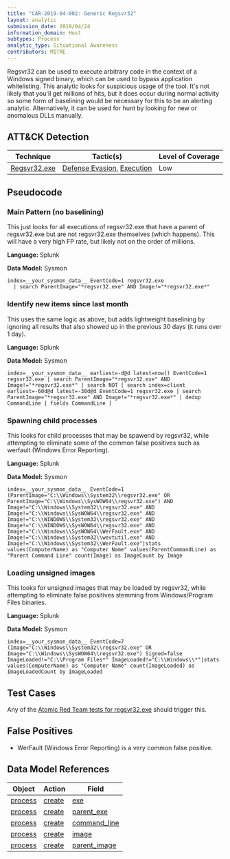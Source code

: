 ```yaml
---
title: "CAR-2019-04-002: Generic Regsvr32"
layout: analytic
submission_date: 2019/04/24
information_domain: Host
subtypes: Process
analytic_type: Situational Awareness
contributors: MITRE
---
```


Regsvr32 can be used to execute arbitrary code in the context of a Windows signed binary, which can be used to bypass application whitelisting. This analytic looks for suspicious usage of the tool. It's not likely that you'll get millions of hits, but it does occur during normal activity so some form of baselining would be necessary for this to be an alerting analytic. Alternatively, it can be used for hunt by looking for new or anomalous DLLs manually.

## ATT&CK Detection

|Technique|Tactic(s)|Level of Coverage|
|---|---|---|
|[Regsvr32.exe](https://attack.mitre.org/techniques/T1117/)|[Defense Evasion](https://attack.mitre.org/tactics/TA0005/), [Execution](https://attack.mitre.org/tactics/TA0002/)|Low|

## Pseudocode

### Main Pattern (no baselining)

This just looks for all executions of regsvr32.exe that have a parent of regsvr32.exe but are not regsvr32.exe themselves (which happens). This will have a very high FP rate, but likely not on the order of millions.

**Language:** Splunk  

**Data Model:** Sysmon

```spl
index=__your_sysmon_data__ EventCode=1 regsvr32.exe
  | search ParentImage="*regsvr32.exe" AND Image!="*regsvr32.exe*"
```

### Identify new items since last month

This uses the same logic as above, but adds lightweight baselining by ignoring all results that also showed up in the previous 30 days (it runs over 1 day).

**Language:** Splunk  

**Data Model:** Sysmon

`
index=__your_sysmon_data__ earliest=-d@d latest=now() EventCode=1 regsvr32.exe | search ParentImage="*regsvr32.exe" AND Image!="*regsvr32.exe*"
| search NOT [
  search index=client earliest=-60d@d latest=-30d@d EventCode=1 regsvr32.exe
  | search ParentImage="*regsvr32.exe" AND Image!="*regsvr32.exe*"
  | dedup CommandLine | fields CommandLine
]
`

### Spawning child processes

This looks for child processes that may be spawend by regsvr32, while attempting to eliminate some of the common false positives such as werfault (Windows Error Reporting).

**Language:** Splunk  

**Data Model:** Sysmon

`
index=__your_sysmon_data__ EventCode=1 (ParentImage="C:\\Windows\\System32\\regsvr32.exe" OR ParentImage="C:\\Windows\\SysWOW64\\regsvr32.exe") AND Image!="C:\\Windows\\System32\\regsvr32.exe" AND Image!="C:\\Windows\\SysWOW64\\regsvr32.exe" AND Image!="C:\\WINDOWS\\System32\\regsvr32.exe" AND Image!="C:\\WINDOWS\\SysWOW64\\regsvr32.exe" AND Image!="C:\\Windows\\SysWOW64\\WerFault.exe" AND Image!="C:\\Windows\\System32\\wevtutil.exe" AND Image!="C:\\Windows\\System32\\WerFault.exe"|stats values(ComputerName) as "Computer Name" values(ParentCommandLine) as "Parent Command Line" count(Image) as ImageCount by Image
`

### Loading unsigned images

This looks for unsigned images that may be loaded by regsvr32, while attempting to eliminate false positives stemming from Windows/Program Files binaries.

**Language:** Splunk  

**Data Model:** Sysmon

`
index=__your_sysmon_data__ EventCode=7 (Image="C:\\Windows\\System32\\regsvr32.exe" OR Image="C:\\Windows\\SysWOW64\\regsvr32.exe") Signed=false ImageLoaded!="C:\\Program Files*" ImageLoaded!="C:\\Windows\\*"|stats values(ComputerName) as "Computer Name" count(ImageLoaded) as ImageLoadedCount by ImageLoaded
`

## Test Cases

Any of the [Atomic Red Team tests for regsvr32.exe](https://github.com/redcanaryco/atomic-red-team/blob/master/atomics/T1117/T1117.md) should trigger this.

## False Positives

* WerFault (Windows Error Reporting) is a very common false positive.

## Data Model References

|Object|Action|Field|
|---|---|---|
| [process](../data_model/process#process) | [create](../data_model/process#create) | [exe](../data_model/process#exe) |
| [process](../data_model/process#process) | [create](../data_model/process#create) | [parent_exe](../data_model/process#parent_exe) |
| [process](../data_model/process#process) | [create](../data_model/process#create) | [command_line](../data_model/process#command_line) |
| [process](../data_model/process#process) | [create](../data_model/process#create) | [image](../data_model/process#image) |
| [process](../data_model/process#process) | [create](../data_model/process#create) | [parent_image](../data_model/process#parent_image) |
